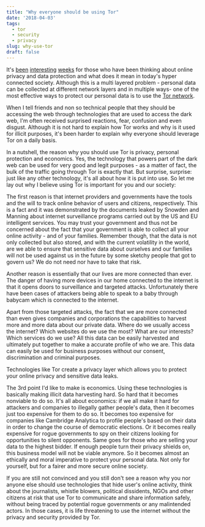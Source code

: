 ```yaml
---
title: "Why everyone should be using Tor"
date: '2018-04-03'
tags:
  - tor
  - security
  - privacy
slug: why-use-tor
draft: false
---
```


It's [been](https://www.newyorker.com/news/news-desk/cambridge-analytica-and-the-perils-of-psychographics) [interesting](https://www.youtube.com/watch?v=mpbeOCKZFfQ) [weeks](https://github.com/SINTEF-9012/grindr-privacy-leaks) for those who have been thinking about online
privacy and data protection and what does it mean in today's hyper connected
society. Although this is a multi layered problem - personal data can be
collected at different network layers and in multiple ways- one of the most 
effective ways to protect our personal data is to use the 
[Tor network](https://www.torproject.org/).

When I tell friends and non so technical people that they should be 
accessing the web through technologies that are used to access the
dark web, I'm often received surprised reactions, fear, confusion and even 
disgust. Although it is not hard to explain how Tor works and why is it used for
illicit purposes, it's been harder to explain why everyone should leverage Tor
on a daily basis. 

In a nutshell, the reason why you should use Tor is privacy, personal protection
and economics. Yes, the technology that powers part of the dark web can be used
for very good and legit purposes - as a matter of fact, the bulk of the traffic 
going through Tor is exactly that. But surprise, surprise: just like any other
technology, it's all about how it is put into use. So let me lay out why I 
believe using Tor is important for you and our society:

The first reason is that internet providers and governments have the tools and
the will to track online behavior of users and citizens, respectively.
This is a fact and it was demonstrated by the documents leaked by Snowden and
Manning about internet surveillance programs carried out by the US and EU intelligent
services. You may trust your government and thus not be concerned about the
fact that your government is able to collect all your online activity - and of
your families. Remember though, that the data is not only collected but also
stored, and with the current volatility in the world, are we able to ensure
that sensitive data about ourselves and our families will not be used against us
in the future by some sketchy people that got to govern us? We do not need nor 
have to take that risk.

Another reason is essentially that our lives are more connected than ever. The
danger of having more devices in our home connected to the internet is that it
opens doors to surveillance and targeted attacks. Unfortunately there have been
cases of attackers being able to speak to a baby through babycam which is
connected to the internet.

Apart from those targeted attacks, the fact that we are more connected than even
gives companies and corporations the capabilities to
harvest more and more data about our private data. Where do we usually access
the internet? Which websites do we use the most? What are our interests? Which
services do we use? All this data can be easily harvested and ultimately put
together to make a accurate profile of who we are. This data can easily be used
for business purposes without our consent, discrimination and criminal purposes.

Technologies like Tor create a privacy layer which allows you to protect your
online privacy and sensitive data leaks.

The 3rd point I'd like to make is economics. Using these technologies is
basically making illicit data harvesting hard. So hard that it becomes nonviable
to do so. It's all about economics: if we all make it hard for attackers and
companies to illegally gather people's data, then it becomes just too
expensive for them to do so. It becomes too expensive for companies like
Cambridge Analytica to profile people's based on their data
in order to change the course of democratic elections. Or it becomes really
expensive for rogue governments to spy on their citizens looking for
opportunities to silent opponents. Same goes for those who
are selling your data to the highest bidder. 
If enough people turn their privacy shields on, this business model
will not be viable anymore.
So it becomes almost an ethically and moral imperative to protect your personal data.
Not only for yourself, but for a fairer and more secure online society.

If you are still not convinced and you still don't see a reason why you nor
anyone else should use technologies that hide user's online activity,
think about the journalists, whistle blowers, political dissidents, NGOs and
other citizens at risk that use Tor to communicate and share information safely,
without being traced by potential rogue governments or any malintended actors.
In those cases, it is life threatening to use the internet without the
privacy and security provided by Tor.


